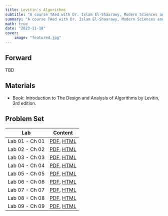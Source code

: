 ```yaml
---
title: Levitin's Algorithms
subtitle: "A course TAed with Dr. Islam El-Shaarawy, Modern Sciences and Arts University (MSA)"
summary: "A course TAed with Dr. Islam El-Shaarawy, Modern Sciences and Arts University (MSA)"
math: true
date: "2023-11-18"
cover:
    image: "featured.jpg"
---
```


## Forward
TBD

## Materials
- Book: Introduction to The Design and Analysis of Algorithms by Levitin, 3rd edition.

## Problem Set

| Lab      | Content  |
|--------------|-----------|
| Lab 01 - Ch 01        | [PDF](./lab01.pdf), [HTML](/msa-levitin-post/lab01) |
| Lab 02 - Ch 02        | [PDF](./lab02.pdf), [HTML](/msa-levitin-post/lab02) |
| Lab 03 - Ch 03        | [PDF](./lab03.pdf), [HTML](/msa-levitin-post/lab03) |
| Lab 04 - Ch 04        | [PDF](./lab04.pdf), [HTML](/msa-levitin-post/lab04) |
| Lab 05 - Ch 05        | [PDF](./lab05.pdf), [HTML](/msa-levitin-post/lab05) |
| Lab 06 - Ch 06        | [PDF](./lab06.pdf), [HTML](/msa-levitin-post/lab06) |
| Lab 07 - Ch 07        | [PDF](./lab07.pdf), [HTML](/msa-levitin-post/lab07) |
| Lab 08 - Ch 08        | [PDF](./lab08.pdf), [HTML](/msa-levitin-post/lab08) |
| Lab 09 - Ch 09        | [PDF](./lab09.pdf), [HTML](/msa-levitin-post/lab09) |

